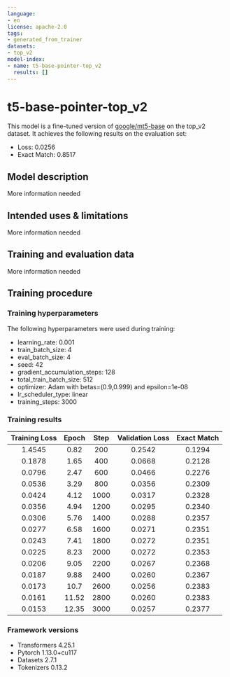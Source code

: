 ```yaml
---
language:
- en
license: apache-2.0
tags:
- generated_from_trainer
datasets:
- top_v2
model-index:
- name: t5-base-pointer-top_v2
  results: []
---
```


<!-- This model card has been generated automatically according to the information the Trainer had access to. You
should probably proofread and complete it, then remove this comment. -->

# t5-base-pointer-top_v2

This model is a fine-tuned version of [google/mt5-base](https://huggingface.co/google/mt5-base) on the top_v2 dataset.
It achieves the following results on the evaluation set:
- Loss: 0.0256
- Exact Match: 0.8517

## Model description

More information needed

## Intended uses & limitations

More information needed

## Training and evaluation data

More information needed

## Training procedure

### Training hyperparameters

The following hyperparameters were used during training:
- learning_rate: 0.001
- train_batch_size: 4
- eval_batch_size: 4
- seed: 42
- gradient_accumulation_steps: 128
- total_train_batch_size: 512
- optimizer: Adam with betas=(0.9,0.999) and epsilon=1e-08
- lr_scheduler_type: linear
- training_steps: 3000

### Training results

| Training Loss | Epoch | Step | Validation Loss | Exact Match |
|:-------------:|:-----:|:----:|:---------------:|:-----------:|
| 1.4545        | 0.82  | 200  | 0.2542          | 0.1294      |
| 0.1878        | 1.65  | 400  | 0.0668          | 0.2128      |
| 0.0796        | 2.47  | 600  | 0.0466          | 0.2276      |
| 0.0536        | 3.29  | 800  | 0.0356          | 0.2309      |
| 0.0424        | 4.12  | 1000 | 0.0317          | 0.2328      |
| 0.0356        | 4.94  | 1200 | 0.0295          | 0.2340      |
| 0.0306        | 5.76  | 1400 | 0.0288          | 0.2357      |
| 0.0277        | 6.58  | 1600 | 0.0271          | 0.2351      |
| 0.0243        | 7.41  | 1800 | 0.0272          | 0.2351      |
| 0.0225        | 8.23  | 2000 | 0.0272          | 0.2353      |
| 0.0206        | 9.05  | 2200 | 0.0267          | 0.2368      |
| 0.0187        | 9.88  | 2400 | 0.0260          | 0.2367      |
| 0.0173        | 10.7  | 2600 | 0.0256          | 0.2383      |
| 0.0161        | 11.52 | 2800 | 0.0260          | 0.2383      |
| 0.0153        | 12.35 | 3000 | 0.0257          | 0.2377      |


### Framework versions

- Transformers 4.25.1
- Pytorch 1.13.0+cu117
- Datasets 2.7.1
- Tokenizers 0.13.2

